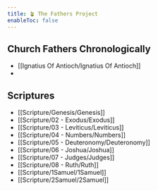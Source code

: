 ```yaml
---
title: 🪴 The Fathers Project
enableToc: false
---
```



## Church Fathers Chronologically
- [[Ignatius Of Antioch/Ignatius Of Antioch]]
- 

## Scriptures
- [[Scripture/Genesis/Genesis]]
- [[Scripture/02 - Exodus/Exodus]]
- [[Scripture/03 - Leviticus/Leviticus]]
- [[Scripture/04 - Numbers/Numbers]]
- [[Scripture/05 - Deuteronomy/Deuteronomy]]
- [[Scripture/06 - Joshua/Joshua]]
- [[Scripture/07 - Judges/Judges]]
- [[Scripture/08 - Ruth/Ruth]]
- [[Scripture/1Samuel/1Samuel]]
- [[Scripture/2Samuel/2Samuel]]